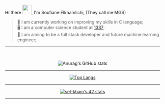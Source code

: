 Hi there <img src="https://user-images.githubusercontent.com/49567393/149633910-977f6211-103e-4220-b74d-8bf8cd9a896f.gif" width="30px">, I'm Soufiane Elkhamlichi, (They call me MGS)</h1>

>  💪 I am currently working on improving my skills in C language; \
>  🖥️ I am a computer science student at [1337](https://www.1337.ma); \
>  🎯 I am aiming to be a full stack developer and future machine learning engineer;

---------------

<br>

 <!--<center>
 
 [![42 Profile Card](https://1337-readme.vercel.app/api/profile?cursus=42cursus&dark=true&login=sel-kham)](https://github.com/MGS15)
 
 </center>

---------------
-->
 <center>
 
 ![Anurag's GitHub stats](https://github-readme-stats.vercel.app/api?username=MGS15&show_icons=true&theme=github_dark)
 
 </center>
 
---------------

<center>
 
 [![Top Langs](https://github-readme-stats.vercel.app/api/top-langs/?username=MGS15&layout=compact&theme=github_dark)](https://github.com/anuraghazra/github-readme-stats)
 
 </center>

---------------

<center>
 
 [![sel-kham's 42 stats](https://badge.mediaplus.ma/binary/sel-kham)](https://github.com/oakoudad/badge42)
 
 </center>

---------------
